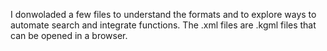 I donwoladed a few files to understand the formats and to explore ways to automate search and integrate functions. The .xml files are .kgml files that can be opened in a browser. 
